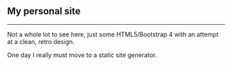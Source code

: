 ## My personal site
-------------------
Not a whole lot to see here, just some HTML5/Bootstrap 4 with an attempt
at a clean, retro design.

One day I really must move to a static site generator.
